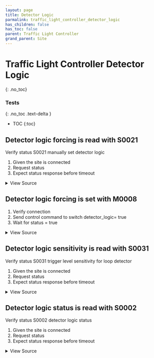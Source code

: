 ```yaml
---
layout: page
title: Detector Logic
parmalink: traffic_light_controller_detector_logic
has_children: false
has_toc: false
parent: Traffic Light Controller
grand_parent: Site
---
```


# Traffic Light Controller Detector Logic
{: .no_toc}



### Tests
{: .no_toc .text-delta }

- TOC
{:toc}

## Detector logic forcing is read with S0021

Verify status S0021 manually set detector logic

1. Given the site is connected
2. Request status
3. Expect status response before timeout

<details markdown="block">
  <summary>
     View Source
  </summary>
```ruby
Validator::Site.connected do |task,supervisor,site|
  request_status_and_confirm site, "detector logic forcing",
    { S0021: [:detectorlogics] }
end
```
</details>




## Detector logic forcing is set with M0008

1. Verify connection
2. Send control command to switch detector_logic= true
3. Wait for status = true

<details markdown="block">
  <summary>
     View Source
  </summary>
```ruby
Validator::Site.connected do |task,supervisor,site|
  prepare task, site
  Validator.config['components']['detector_logic'].keys.each_with_index do |component, indx|
    force_detector_logic component, mode:'True'
    Validator.config['main_component'] = Validator.config['main_component']
    wait_for_status(@task,
      "detector logic #{component} to be True",
      [{'sCI'=>'S0002','n'=>'detectorlogicstatus','s'=>/^.{#{indx}}1/}]
    )
    
    force_detector_logic component, mode:'False'
    Validator.config['main_component'] = Validator.config['main_component']
    wait_for_status(@task,
      "detector logic #{component} to be False",
      [{'sCI'=>'S0002','n'=>'detectorlogicstatus','s'=>/^.{#{indx}}0/}]
    )
  end
end
```
</details>




## Detector logic list size is read with S0016

Verify status S0016 number of detector logics

1. Given the site is connected
2. Request status
3. Expect status response before timeout

<details markdown="block">
  <summary>
     View Source
  </summary>
```ruby
Validator::Site.connected do |task,supervisor,site|
  request_status_and_confirm site, "number of detector logics",
    { S0016: [:number] }
end
```
</details>




## Detector logic sensitivity is read with S0031

Verify status S0031 trigger level sensitivity for loop detector

1. Given the site is connected
2. Request status
3. Expect status response before timeout

<details markdown="block">
  <summary>
     View Source
  </summary>
```ruby
Validator::Site.connected do |task,supervisor,site|
  request_status_and_confirm site, "loop detector sensitivity",
    { S0031: [:status] }
end
```
</details>




## Detector logic status is read with S0002

Verify status S0002 detector logic status

1. Given the site is connected
2. Request status
3. Expect status response before timeout

<details markdown="block">
  <summary>
     View Source
  </summary>
```ruby
Validator::Site.connected do |task,supervisor,site|
  request_status_and_confirm site, "detector logic status",
    { S0002: [:detectorlogicstatus] }
end
```
</details>


